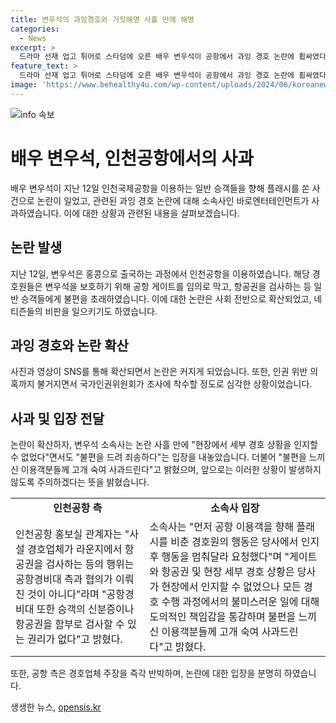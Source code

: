 ```yaml
---
title: 변우석의 과잉경호와 거짓해명 사흘 만에 해명
categories:
  - News
excerpt: >
  드라마 선재 업고 튀어로 스타덤에 오른 배우 변우석이 공항에서 과잉 경호 논란에 휩싸였다. 인천국제공항을 통해 홍콩으로 출국 중, 경호원들이 일반 승객들을 향해 플래시를 쏜 사건이 발생했고, 이로 논란이 확산되었다. 이에 소속사는 사과하고, 공항 측은 경호업체 주장을 반박했다. 인권침해와 거짓 해명 의혹까지 불거지면서 논란은 커져가고 있다. 해당 소속사는 불편을 느끼신 이용객분들께 고개 숙여 사과하며 미안함을 표명했다. (총 단어 수: 128)
feature_text: >
  드라마 선재 업고 튀어로 스타덤에 오른 배우 변우석이 공항에서 과잉 경호 논란에 휩싸였다. 인천국제공항을 통해 홍콩으로 출국 중, 경호원들이 일반 승객들을 향해 플래시를 쏜 사건이 발생했고, 이로 논란이 확산되었다. 이에 소속사는 사과하고, 공항 측은 경호업체 주장을 반박했다. 인권침해와 거짓 해명 의혹까지 불거지면서 논란은 커져가고 있다. 해당 소속사는 불편을 느끼신 이용객분들께 고개 숙여 사과하며 미안함을 표명했다. (총 단어 수: 128)
image: 'https://www.behealthy4u.com/wp-content/uploads/2024/06/koreanews.jpg'
---
```


<p><img src="https://www.behealthy4u.com/wp-content/uploads/2024/06/koreanews.jpg" alt="info 속보" /></p>

<h1>배우 변우석, 인천공항에서의 사과</h1>

<p data-ke-size="size16">배우 변우석이 지난 12일 인천국제공항을 이용하는 일반 승객들을 향해 플래시를 쏜 사건으로 논란이 일었고, 관련된 과잉 경호 논란에 대해 소속사인 바로엔터테인먼트가 사과하였습니다. 이에 대한 상황과 관련된 내용을 살펴보겠습니다.</p>

<h2 data-ke-size="size26">논란 발생</h2>

<p data-ke-size="size16">지난 12일, 변우석은 홍콩으로 출국하는 과정에서 인천공항을 이용하였습니다. 해당 경호원들은 변우석을 보호하기 위해 공항 게이트를 임의로 막고, 항공권을 검사하는 등 일반 승객들에게 불편을 초래하였습니다. 이에 대한 논란은 사회 전반으로 확산되었고, 네티즌들의 비판을 일으키기도 하였습니다.</p>

<h2 data-ke-size="size26">과잉 경호와 논란 확산</h2>

<p data-ke-size="size16">사진과 영상이 SNS를 통해 확산되면서 논란은 커지게 되었습니다. 또한, 인권 위반 의혹까지 불거지면서 국가인권위원회가 조사에 착수할 정도로 심각한 상황이었습니다.</p>

<h2 data-ke-size="size26">사과 및 입장 전달</h2>

<p data-ke-size="size16">논란이 확산하자, 변우석 소속사는 논란 사흘 만에 "현장에서 세부 경호 상황을 인지할 수 없었다"면서도 "불편을 드려 죄송하다"는 입장을 내놓았습니다. 더불어 "불편을 느끼신 이용객분들께 고개 숙여 사과드린다"고 밝혔으며, 앞으로는 이러한 상황이 발생하지 않도록 주의하겠다는 뜻을 밝혔습니다.</p>

<table>
    <tr>
        <td style="text-align: center; height: 17px;"><b>인천공항 측</b></td>
        <td style="text-align: center; height: 17px;"><b>소속사 입장</b></td>
    </tr>
    <tr>
        <td>인천공항 홍보실 관계자는 "사설 경호업체가 라운지에서 항공권을 검사하는 등의 행위는 공항경비대 측과 협의가 이뤄진 것이 아니다"라며 "공항경비대 또한 승객의 신분증이나 항공권을 함부로 검사할 수 있는 권리가 없다"고 밝혔다. </td>
        <td>소속사는 "먼저 공항 이용객을 향해 플래시를 비춘 경호원의 행동은 당사에서 인지 후 행동을 멈춰달라 요청했다"며 "게이트와 항공권 및 현장 세부 경호 상황은 당사가 현장에서 인지할 수 없었으나 모든 경호 수행 과정에서의 불미스러운 일에 대해 도의적인 책임감을 통감하며 불편을 느끼신 이용객분들께 고개 숙여 사과드린다"고 밝혔다.</td>
    </tr>
</table>

<p data-ke-size="size16">또한, 공항 측은 경호업체 주장을 즉각 반박하며, 논란에 대한 입장을 분명히 하였습니다.</p>
생생한 뉴스, <a href="https://opensis.kr" rel="dofollow">opensis.kr</a>


